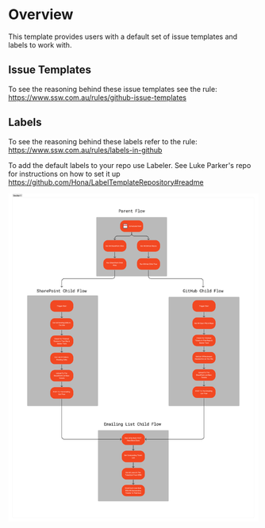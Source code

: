 # Overview 
This template provides users with a default set of issue templates and labels to work with.

## Issue Templates

To see the reasoning behind these issue templates see the rule:
https://www.ssw.com.au/rules/github-issue-templates

## Labels

To see the reasoning behind these labels refer to the rule: 
https://www.ssw.com.au/rules/labels-in-github

To add the default labels to your repo use Labeler. See Luke Parker's repo for instructions on how to set it up https://github.com/Hona/LabelTemplateRepository#readme



![alt text](https://github.com/SSWConsulting/SSW.Dory/blob/main/DORY%20(1).png)
